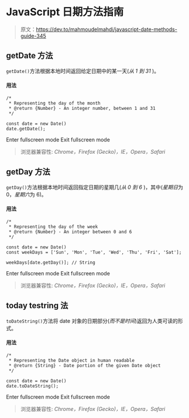 # JavaScript 日期方法指南

> 原文：<https://dev.to/mahmoudelmahdi/javascript-date-methods-guide-345>

## getDate 方法

`getDate()`方法根据本地时间返回给定日期中的某一天(*从 1 到 31* )。

#### 用法

```
/*
 * Representing the day of the month
 * @return {Number} - An integer number, between 1 and 31
 */

const date = new Date()
date.getDate(); 
```

Enter fullscreen mode Exit fullscreen mode

> 浏览器兼容性: *Chrome，Firefox (Gecko)，IE，Opera，Safari*

## getDay 方法

`getDay()`方法根据本地时间返回指定日期的星期几(*从 0 到 6* )，其中(*星期日*为 0，*星期六*为 6)。

#### 用法

```
/*
 * Representing the day of the week
 * @return {Number} - An integer between 0 and 6
 */

const date = new Date()
const weekDays = ['Sun', 'Mon', 'Tue', 'Wed', 'Thu', 'Fri', 'Sat'];

weekDays[date.getDay()]; // String 
```

Enter fullscreen mode Exit fullscreen mode

> 浏览器兼容性: *Chrome，Firefox (Gecko)，IE，Opera，Safari*

## today testring 法

`toDateString()`方法将 date 对象的日期部分(*而不是时间*)返回为人类可读的形式。

#### 用法

```
/*
 * Representing the Date object in human readable
 * @return {String} - Date portion of the given Date object
 */

const date = new Date()
date.toDateString(); 
```

Enter fullscreen mode Exit fullscreen mode

> 浏览器兼容性: *Chrome，Firefox (Gecko)，IE，Opera，Safari*